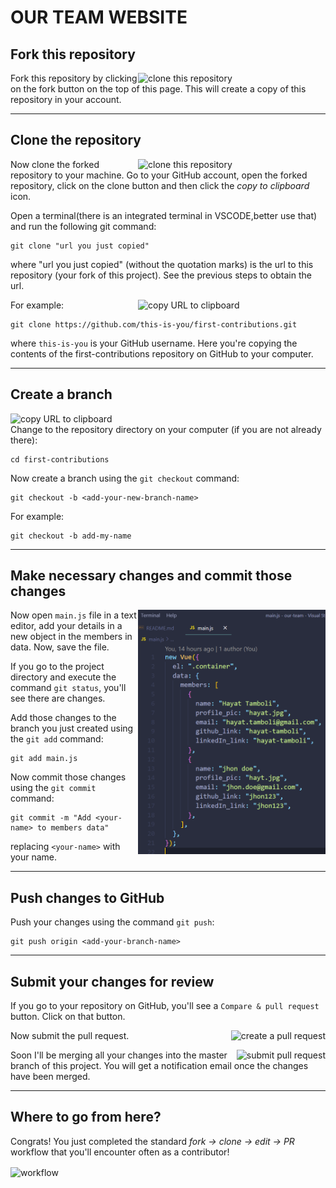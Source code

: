 # OUR TEAM WEBSITE

## Fork this repository

<img align="right" width="300" src="https://github.com/hayat-tamboli/first-contributions/blob/master/assets/fork.png?raw=true" alt="clone this repository" />

Fork this repository by clicking on the fork button on the top of this page.
This will create a copy of this repository in your account.

<hr/>

## Clone the repository

<img align="right" width="300" src="https://github.com/hayat-tamboli/first-contributions/blob/master/assets/clone.png?raw=true" alt="clone this repository" />

Now clone the forked repository to your machine. Go to your GitHub account, open the forked repository, click on the clone button and then click the *copy to clipboard* icon.

Open a terminal(there is an integrated terminal in VSCODE,better use that) and run the following git command:

```
git clone "url you just copied"
```
where "url you just copied" (without the quotation marks) is the url to this repository (your fork of this project). See the previous steps to obtain the url.

<img align="right" width="300" src="https://github.com/hayat-tamboli/first-contributions/blob/master/assets/copy-to-clipboard.png?raw=true" alt="copy URL to clipboard" />

For example:
```
git clone https://github.com/this-is-you/first-contributions.git
```
where `this-is-you` is your GitHub username. Here you're copying the contents of the first-contributions repository on GitHub to your computer.

<hr/>

## Create a branch

<img align="right" width="600" src="https://github.com/hayat-tamboli/first-contributions/blob/master/assets/vscode-2018-08-branch.png?raw=true" alt="copy URL to clipboard" />
Change to the repository directory on your computer (if you are not already there):

```
cd first-contributions
```
Now create a branch using the `git checkout` command:
```
git checkout -b <add-your-new-branch-name>
```

For example:
```
git checkout -b add-my-name
```
<hr/>

## Make necessary changes and commit those changes

<img align="right" width="300" src="./assets/images/scrnsht1.png" alt="git status" />

Now open `main.js` file in a text editor, add your details in a new object in the members in data. Now, save the file.



If you go to the project directory and execute the command `git status`, you'll see there are changes.


Add those changes to the branch you just created using the `git add` command:

```
git add main.js
```

Now commit those changes using the `git commit` command:
```
git commit -m "Add <your-name> to members data"
```
replacing `<your-name>` with your name.
<hr/>

## Push changes to GitHub

Push your changes using the command `git push`:
```
git push origin <add-your-branch-name>
```
<hr/>

## Submit your changes for review

If you go to your repository on GitHub, you'll see a  `Compare & pull request` button. Click on that button.

<img style="float: right;" src="https://github.com/hayat-tamboli/first-contributions/blob/master/assets/compare-and-pull.png?raw=true" alt="create a pull request" />

Now submit the pull request.

<img style="float: right;" src="https://github.com/hayat-tamboli/first-contributions/blob/master/assets/submit-pull-request.png?raw=true" alt="submit pull request" />

Soon I'll be merging all your changes into the master branch of this project. You will get a notification email once the changes have been merged.

<hr/>

## Where to go from here?

Congrats!  You just completed the standard _fork -> clone -> edit -> PR_ workflow that you'll encounter often as a contributor!

<img align="center" src="https://github.com/hayat-tamboli/first-contributions/blob/master/assets/triangle_workflow.png?raw=true" alt="workflow" />
